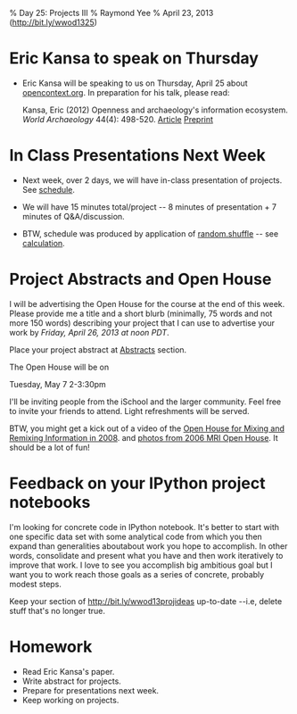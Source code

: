 % Day 25:  Projects III
% Raymond Yee 
% April 23, 2013  (<http://bit.ly/wwod1325>)

# Eric Kansa to speak on Thursday

* Eric Kansa will be speaking to us on Thursday, April 25 about [opencontext.org](http://opencontext.org/).
In preparation for his talk, please read:

    Kansa, Eric (2012) Openness and archaeology's information ecosystem. *World
    Archaeology* 44(4): 498-520.
    [Article](http://www.tandfonline.com/doi/full/10.1080/00438243.2012.737575)
    [Preprint](http://alexandriaarchive.org/blog/wp-content/uploads/2012/Kansa-Open-Archaeology-Self-Archive-Draft.pdf)

# In Class Presentations Next Week

* Next week, over 2 days, we will have in-class presentation of projects.  See [schedule](https://docs.google.com/a/berkeley.edu/document/d/1ZMZcai8k5YA-_re_ZWhdQFwTk0xmTbQP0UIaDlb72lE/edit#bookmark=id.rrx13a65j2j).

* We will have 15 minutes total/project -- 8 minutes of presentation + 7 minutes of Q&A/discussion. 

* BTW, schedule was produced by application of [random.shuffle](http://stackoverflow.com/a/2124370/7782) -- see [calculation](http://nbviewer.ipython.org/urls/raw.github.com/rdhyee/working-open-data/master/notebooks/Day_25_Project_Scheduling.ipynb).

# Project Abstracts and Open House

I will be advertising the Open House for the course at the end of this week. Please
provide me a title and a short blurb (minimally, 75 words and not more 150 words)
describing your project that I can use to advertise your work by *Friday,
April 26, 2013 at noon PDT*.

Place your project abstract at
[Abstracts](https://docs.google.com/a/berkeley.edu/document/d/1ZMZcai8k5YA-_re_ZWhdQFwTk0xmTbQP0UIaDlb72lE/edit#bookmark=id.zebdssfr8vuy)
section.

The Open House will be on 

Tuesday, May 7 2-3:30pm

I'll be inviting people from the iSchool and the larger community. Feel free to
invite your friends to attend. Light refreshments will be served.

BTW, you might get a kick out of a video of the [Open House for Mixing and Remixing Information in 2008](http://www.ustream.tv/recorded/409703).
and [photos from 2006 MRI Open House](http://www.flickr.com/photos/raymondyee/sets/72057594137253915/).  It should be a lot of fun!

# Feedback on your IPython project notebooks

I'm looking for concrete code in IPython notebook. It's better to start with one
specific data set with some analytical code from which you then expand
than generalities aboutabout work you hope to accomplish.  In other words, consolidate and present what you have
and then work iteratively to improve that work. I
love to see you accomplish big ambitious goal but I want you to work reach those goals as a series of concrete,
probably modest steps.

Keep your section of http://bit.ly/wwod13projideas up-to-date --i.e, delete stuff that's no longer true.

# Homework

* Read Eric Kansa's paper.
* Write abstract for projects.
* Prepare for presentations next week.
* Keep working on projects.



